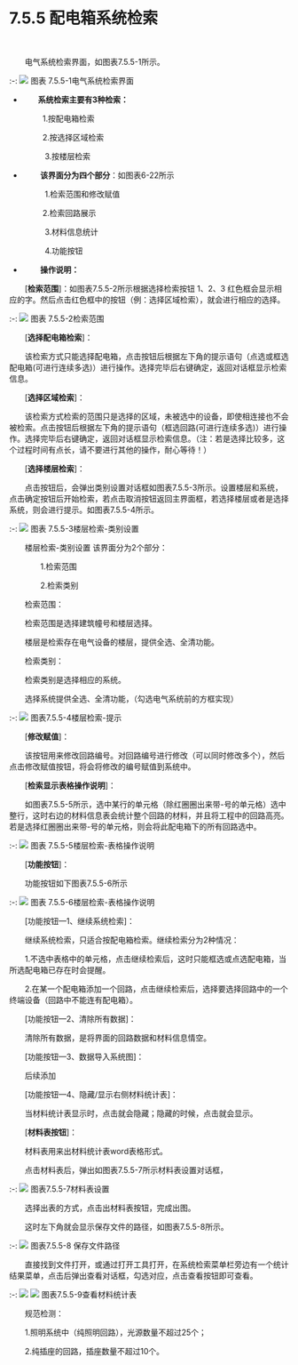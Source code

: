 # 7.5.5 配电箱系统检索
<br/>

&emsp;&emsp;电气系统检索界面，如图表7.5.5-1所示。

:-: ![](images/427.png)
图表 7.5.5-1电气系统检索界面

*  &emsp;&emsp;**系统检索主要有3种检索：**

&emsp;&emsp; &emsp;&emsp;1.按配电箱检索

&emsp;&emsp; &emsp;&emsp;2.按选择区域检索

&emsp;&emsp; &emsp;&emsp; 3.按楼层检索

*  &emsp;&emsp; **该界面分为四个部分**：如图表6-22所示

&emsp;&emsp; &emsp;&emsp; 1.检索范围和修改赋值

&emsp;&emsp; &emsp;&emsp;2.检索回路展示

&emsp;&emsp; &emsp;&emsp; 3.材料信息统计

&emsp;&emsp; &emsp;&emsp; 4.功能按钮

*  &emsp;&emsp; **操作说明：**

&emsp;&emsp;[**检索范围**\]：如图表7.5.5-2所示根据选择检索按钮 1、2、3 红色框会显示相应的字。然后点击红色框中的按钮（例：选择区域检索），就会进行相应的选择。

:-: ![](images/428.png)
图表 7.5.5-2检索范围

&emsp;&emsp;[**选择配电箱检索**\]：

&emsp;&emsp;该检索方式只能选择配电箱，点击按钮后根据左下角的提示语句（点选或框选配电箱(可进行连续多选)）进行操作。选择完毕后右键确定，返回对话框显示检索信息。

&emsp;&emsp;[**选择区域检索**\]：

&emsp;&emsp;该检索方式检索的范围只是选择的区域，未被选中的设备，即使相连接也不会被检索。点击按钮后根据左下角的提示语句（框选回路(可进行连续多选)）进行操作。选择完毕后右键确定，返回对话框显示检索信息。（注：若是选择比较多，这个过程时间有点长，请不要进行其他的操作，耐心等待！）

&emsp;&emsp;\[**选择楼层检索**\]：

&emsp;&emsp;点击按钮后，会弹出类别设置对话框如图表7.5.5-3所示。设置楼层和系统，点击确定按钮后开始检索，若点击取消按钮返回主界面框，若选择楼层或者是选择系统，则会进行提示。如图表7.5.5-4所示。

:-: ![](images/429.png)
图表 7.5.5-3楼层检索\-类别设置

&emsp;&emsp;楼层检索\-类别设置 该界面分为2个部分：

&emsp;&emsp;&emsp;&emsp;1.检索范围

&emsp;&emsp;&emsp;&emsp;2.检索类别

&emsp;&emsp;检索范围：

&emsp;&emsp;检索范围是选择建筑幢号和楼层选择。

&emsp;&emsp;楼层是检索存在电气设备的楼层，提供全选、全清功能。

&emsp;&emsp;检索类别：

&emsp;&emsp;检索类别是选择相应的系统。

&emsp;&emsp;选择系统提供全选、全清功能，（勾选电气系统前的方框实现）


:-: ![](images/430.png)
图表7.5.5-4楼层检索\-提示

&emsp;&emsp;\[**修改赋值**\]：

&emsp;&emsp;该按钮用来修改回路编号。对回路编号进行修改（可以同时修改多个），然后点击修改赋值按钮，将会将修改的编号赋值到系统中。

&emsp;&emsp;\[**检索显示表格操作说明**\]：

&emsp;&emsp;如图表7.5.5-5所示，选中某行的单元格（除红圈圈出来带\-号的单元格）选中整行，这时右边的材料信息表会统计整个回路的材料，并且将工程中的回路高亮。若是选择红圈圈出来带\-号的单元格，则会将此配电箱下的所有回路选中。

:-: ![](images/431.png)
图表 7.5.5-5楼层检索\-表格操作说明

&emsp;&emsp;\[****功能按钮****\]：

&emsp;&emsp;功能按钮如下图表7.5.5-6所示

:-: ![](images/432.png)
图表 7.5.5-6楼层检索\-表格操作说明

&emsp;&emsp;\[功能按钮—1、继续系统检索\]：

&emsp;&emsp;继续系统检索，只适合按配电箱检索。继续检索分为2种情况：

&emsp;&emsp;1.不选中表格中的单元格，点击继续检索后，这时只能框选或点选配电箱，当所选配电箱已存在时会提醒。

&emsp;&emsp;2.在某一个配电箱添加一个回路，点击继续检索后，选择要选择回路中的一个终端设备（回路中不能连有配电箱）。

&emsp;&emsp;\[功能按钮—2、清除所有数据\]：

&emsp;&emsp;清除所有数据，是将界面的回路数据和材料信息情空。

&emsp;&emsp;\[功能按钮—3、数据导入系统图\]：

&emsp;&emsp;后续添加

&emsp;&emsp;\[功能按钮—4、隐藏/显示右侧材料统计表\]：

&emsp;&emsp;当材料统计表显示时，点击就会隐藏；隐藏的时候，点击就会显示。

&emsp;&emsp;\[**材料表按钮**\]：

&emsp;&emsp;材料表用来出材料统计表word表格形式。

&emsp;&emsp;点击材料表后，弹出如图表7.5.5-7所示材料表设置对话框，

:-: ![](images/433.png)
图表7.5.5-7材料表设置

&emsp;&emsp;选择出表的方式，点击出材料表按钮，完成出图。

&emsp;&emsp;这时左下角就会显示保存文件的路径，如图表7.5.5-8所示。

:-: ![](images/434.png)
图表7.5.5-8 保存文件路径

&emsp;&emsp;直接找到文件打开，或通过打开工具打开，在系统检索菜单栏旁边有一个统计结果菜单，点击后弹出查看对话框，勾选对应，点击查看按钮即可查看。

:-: ![](images/435.png)     ![](images/436.png)
图表7.5.5-9查看材料统计表

&emsp;&emsp;规范检测：

&emsp;&emsp;1.照明系统中（纯照明回路），光源数量不超过25个；

&emsp;&emsp;2.纯插座的回路，插座数量不超过10个。